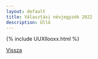 ```yaml
---
layout: default
title: Választási névjegyzék 2022
description: Üllő
---
```


{% include UUXllooxx.html %}

[Vissza](./)